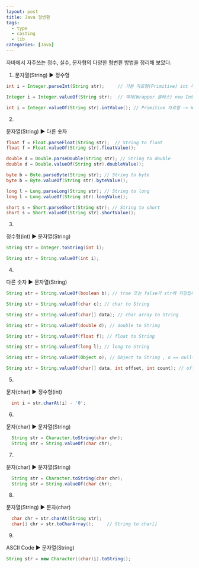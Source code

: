 ```yaml
---
layout: post
title: Java 형변환
tags:
  - type
  - casting
  - lib
categories: [Java]
---
```

자바에서 자주쓰는 정수, 실수, 문자형의 다양한 형변환 방법을 정리해 보았다.

1. 문자열(String) ▶ 정수형

```java
int i = Integer.parseInt(String str);     // 기본 자료형(Primitive) int 리턴

Integer i = Integer.valueOf(String str);  // 객체(Wrapper 클래스) new Integer() 리턴

int i = Integer.valueOf(String str).intValue(); // Primitive 자료형 -> Wrapper 클래스
```
2.
문자열(String) ▶ 다른 숫자


```java
float f = Float.parseFloat(String str);  // String to float
float f = Float.valueOf(String str).floatValue();

double d = Double.parseDouble(String str); // String to double
double d = Double.valueOf(String str).doubleValue();

byte b = Byte.parseByte(String str); // String to byte
byte b = Byte.valueOf(String str).byteValue();

long l = Long.parseLong(String str); // String to long
long l = Long.valueOf(String str).longValue();

short s = Short.parseShort(String str); // String to short
short s = Short.valueOf(String str).shortValue();
```
3.
정수형(int) ▶ 문자열(String)

```java
String str = Integer.toString(int i);

String str = String.valueOf(int i);
```
4.
다른 숫자 ▶ 문자열(String)

```java
String str = String.valueOf(boolean b); // true 또는 false가 str에 저장됩니다.

String str = String.valueOf(char c); // char to String

String str = String.valueOf(char[] data); // char array to String

String str = String.valueOf(double d); // double to String

String str = String.valueOf(float f); // float to String

String str = String.valueOf(long l); // long to String

String str = String.valueOf(Object o); // Object to String , o == null이면 "null" 이 되고 o != null이면 o.toString() 함수의 반환값이 str이 된다.

String str = String.valueOf(char[] data, int offset, int count); // offset 의 index부터 count 개의 문자로 부분문자열 생성
```
5.
 문자(char) ▶ 정수형(int)

```java
  int i = str.charAt(i) - '0';
```

6.
 문자(char) ▶ 문자열(String)

```java
  String str = Character.toString(char chr);
  String str = String.valueOf(char chr);
```

7.
 문자(char) ▶ 문자열(String)

```java
  String str = Character.toString(char chr);
  String str = String.valueOf(char chr);
```

8.
 문자열(String) ▶ 문자(char)

```java
  char chr = str.charAt(String str);
  char[] chr = str.toCharArray();     // String to char[]
```

9.
 ASCII Code ▶ 문자열(String)

```java
String str = new Character((char)i).toString();
```
